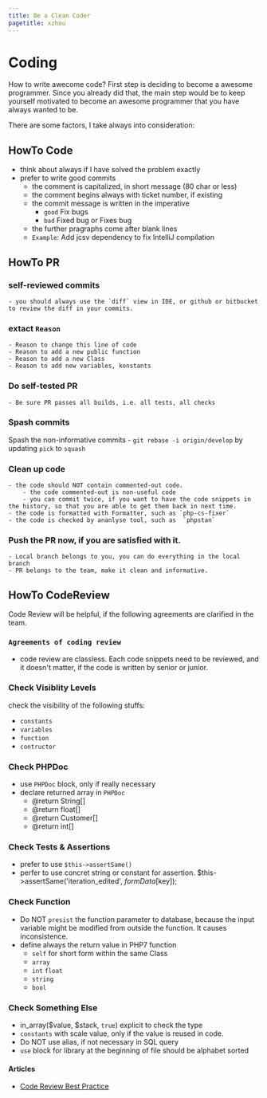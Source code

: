 ```yaml
---
title: Be a Clean Coder
pagetitle: xzhou
---
```



# Coding

How to write awecome code? First step is deciding to become a awesome programmer.
Since you already did that, the main step would be to keep yourself motivated to 
become an awesome programmer that you have always wanted to be.

There are some factors, I take always into consideration:


## HowTo Code
- think about always if I have solved the problem exactly
- prefer to write good commits
    - the comment is capitalized, in short message (80 char or less)
    - the comment begins always with ticket number, if existing
    - the commit message is written in the imperative
        - `good` Fix bugs
        - `bad` Fixed bug or Fixes bug
    - the further pragraphs come after blank lines
    - `Example`: Add jcsv dependency to fix IntelliJ compilation


## HowTo PR
### self-reviewed commits
    - you should always use the `diff` view in IDE, or github or bitbucket to review the diff in your commits.
### extact `Reason`
    - Reason to change this line of code
    - Reason to add a new public function
    - Reason to add a new Class
    - Reason to add new variables, konstants
### Do self-tested PR
    - Be sure PR passes all builds, i.e. all tests, all checks
### Spash commits
Spash the non-informative commits
    -  `git rebase -i origin/develop` by updating `pick` to `squash`
### Clean up code
    - the code should NOT contain commented-out code.
        - the code commented-out is non-useful code
        - you can commit twice, if you want to have the code snippets in the history, so that you are able to get them back in next time.
    - the code is formatted with Formatter, such as `php-cs-fixer`
    - the code is checked by ananlyse tool, such as  `phpstan`
### Push the PR now, if you are satisfied with it.
    - Local branch belongs to you, you can do everything in the local branch
    - PR belongs to the team, make it clean and informative.


## HowTo CodeReview

<p class="tip">
    Code Review will be helpful, if the following agreements are clarified in the team.
</p>

### `Agreements of coding review`

- code review are classless. Each code snippets need to be reviewed, and it doesn't matter, if the code is written by senior or junior.


### Check Visiblity Levels
check the visibility of the following stuffs:
- `constants` 
- `variables`
- `function` 
- `contructor` 

### Check PHPDoc
- use `PHPDoc` block, only if really necessary
- declare returned array in `PHPDoc`
    - @return String[]
    - @return float[]
    - @return Customer[]
    - @return int[]

### Check Tests & Assertions
- prefer to use `$this->assertSame()`
- perfer to use concret string or constant for assertion. $this->assertSame('iteration_edited', $formData[$key]);

### Check Function
- Do NOT `presist` the function parameter to database, because the input variable might be modified from outside the function. It causes inconsistence.
- define always the return value in PHP7 function
    -  `self` for short form within the same Class
    -  `array`
    -  `int` `float`
    -  `string`
    -  `bool`

### Check Something Else
- in_array($value, $stack, `true`) explicit to check the type
- `constants` with scale value, only if the value is reused in code.
- Do NOT use alias, if not necessary in SQL query
- `use` block for library at the beginning of file should be alphabet sorted



#### Articles
- [Code Review Best Practice](https://medium.com/palantir/code-review-best-practices-19e02780015f)